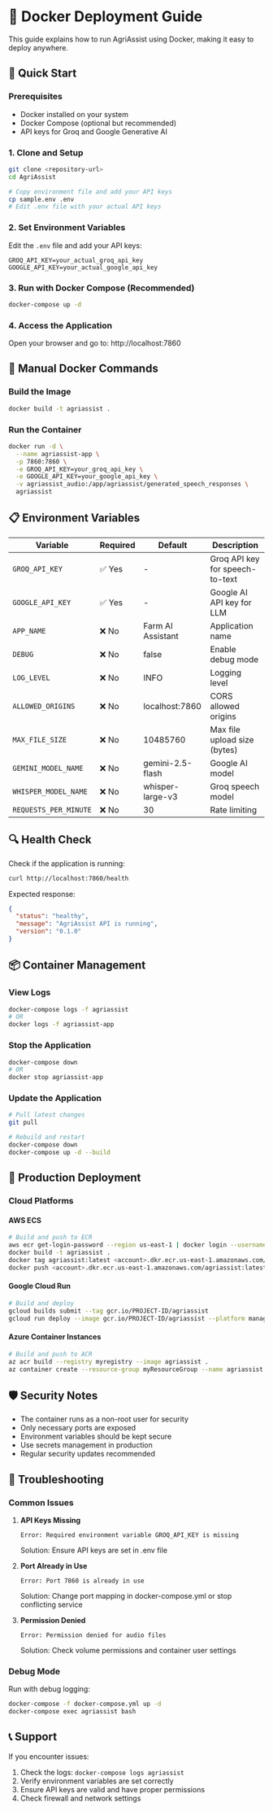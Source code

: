 # 🐳 Docker Deployment Guide

This guide explains how to run AgriAssist using Docker, making it easy to deploy anywhere.

## 🚀 Quick Start

### Prerequisites
- Docker installed on your system
- Docker Compose (optional but recommended)
- API keys for Groq and Google Generative AI

### 1. Clone and Setup
```bash
git clone <repository-url>
cd AgriAssist

# Copy environment file and add your API keys
cp sample.env .env
# Edit .env file with your actual API keys
```

### 2. Set Environment Variables
Edit the `.env` file and add your API keys:
```env
GROQ_API_KEY=your_actual_groq_api_key
GOOGLE_API_KEY=your_actual_google_api_key
```

### 3. Run with Docker Compose (Recommended)
```bash
docker-compose up -d
```

### 4. Access the Application
Open your browser and go to: http://localhost:7860

## 🔧 Manual Docker Commands

### Build the Image
```bash
docker build -t agriassist .
```

### Run the Container
```bash
docker run -d \
  --name agriassist-app \
  -p 7860:7860 \
  -e GROQ_API_KEY=your_groq_api_key \
  -e GOOGLE_API_KEY=your_google_api_key \
  -v agriassist_audio:/app/agriassist/generated_speech_responses \
  agriassist
```

## 📋 Environment Variables

| Variable | Required | Default | Description |
|----------|----------|---------|-------------|
| `GROQ_API_KEY` | ✅ Yes | - | Groq API key for speech-to-text |
| `GOOGLE_API_KEY` | ✅ Yes | - | Google AI API key for LLM |
| `APP_NAME` | ❌ No | Farm AI Assistant | Application name |
| `DEBUG` | ❌ No | false | Enable debug mode |
| `LOG_LEVEL` | ❌ No | INFO | Logging level |
| `ALLOWED_ORIGINS` | ❌ No | localhost:7860 | CORS allowed origins |
| `MAX_FILE_SIZE` | ❌ No | 10485760 | Max file upload size (bytes) |
| `GEMINI_MODEL_NAME` | ❌ No | gemini-2.5-flash | Google AI model |
| `WHISPER_MODEL_NAME` | ❌ No | whisper-large-v3 | Groq speech model |
| `REQUESTS_PER_MINUTE` | ❌ No | 30 | Rate limiting |

## 🔍 Health Check

Check if the application is running:
```bash
curl http://localhost:7860/health
```

Expected response:
```json
{
  "status": "healthy",
  "message": "AgriAssist API is running",
  "version": "0.1.0"
}
```

## 📦 Container Management

### View Logs
```bash
docker-compose logs -f agriassist
# OR
docker logs -f agriassist-app
```

### Stop the Application
```bash
docker-compose down
# OR
docker stop agriassist-app
```

### Update the Application
```bash
# Pull latest changes
git pull

# Rebuild and restart
docker-compose down
docker-compose up -d --build
```

## 🚀 Production Deployment

### Cloud Platforms

#### AWS ECS
```bash
# Build and push to ECR
aws ecr get-login-password --region us-east-1 | docker login --username AWS --password-stdin <account>.dkr.ecr.us-east-1.amazonaws.com
docker build -t agriassist .
docker tag agriassist:latest <account>.dkr.ecr.us-east-1.amazonaws.com/agriassist:latest
docker push <account>.dkr.ecr.us-east-1.amazonaws.com/agriassist:latest
```

#### Google Cloud Run
```bash
# Build and deploy
gcloud builds submit --tag gcr.io/PROJECT-ID/agriassist
gcloud run deploy --image gcr.io/PROJECT-ID/agriassist --platform managed
```

#### Azure Container Instances
```bash
# Build and push to ACR
az acr build --registry myregistry --image agriassist .
az container create --resource-group myResourceGroup --name agriassist --image myregistry.azurecr.io/agriassist:latest
```

## 🛡️ Security Notes

- The container runs as a non-root user for security
- Only necessary ports are exposed
- Environment variables should be kept secure
- Use secrets management in production
- Regular security updates recommended

## 🔧 Troubleshooting

### Common Issues

1. **API Keys Missing**
   ```
   Error: Required environment variable GROQ_API_KEY is missing
   ```
   Solution: Ensure API keys are set in .env file

2. **Port Already in Use**
   ```
   Error: Port 7860 is already in use
   ```
   Solution: Change port mapping in docker-compose.yml or stop conflicting service

3. **Permission Denied**
   ```
   Error: Permission denied for audio files
   ```
   Solution: Check volume permissions and container user settings

### Debug Mode
Run with debug logging:
```bash
docker-compose -f docker-compose.yml up -d
docker-compose exec agriassist bash
```

## 📞 Support

If you encounter issues:
1. Check the logs: `docker-compose logs agriassist`
2. Verify environment variables are set correctly
3. Ensure API keys are valid and have proper permissions
4. Check firewall and network settings
